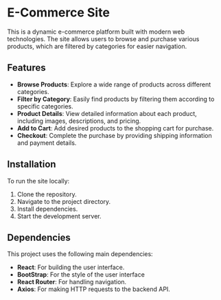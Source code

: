 # E-Commerce Site

This is a dynamic e-commerce platform built with modern web technologies. The site allows users to browse and purchase various products, which are filtered by categories for easier navigation.

## Features

- **Browse Products**: Explore a wide range of products across different categories.
- **Filter by Category**: Easily find products by filtering them according to specific categories.
- **Product Details**: View detailed information about each product, including images, descriptions, and pricing.
- **Add to Cart**: Add desired products to the shopping cart for purchase.
- **Checkout**: Complete the purchase by providing shipping information and payment details.

## Installation

To run the site locally:

1. Clone the repository.
2. Navigate to the project directory.
3. Install dependencies.
4. Start the development server.

## Dependencies

This project uses the following main dependencies:

- **React**: For building the user interface.
- **BootStrap**: For the style of the user interface
- **React Router**: For handling navigation.
- **Axios**: For making HTTP requests to the backend API.
